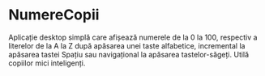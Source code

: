 # NumereCopii
Aplicație desktop simplă care afișează numerele de la 0 la 100, respectiv a literelor de la A la Z după apăsarea unei taste alfabetice, incremental la apăsarea tastei Spațiu sau navigațional la apăsarea tastelor-săgeți. Utilă copiilor mici inteligenți.
